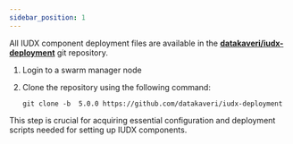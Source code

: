 ```yaml
---
sidebar_position: 1
---
```



All IUDX component deployment files are available in the **[datakaveri/iudx-deployment](https://github.com/datakaveri/iudx-deployment/tree/5.0.0)** git repository.

1. Login to a swarm manager node
2. Clone the repository using the following command:

    ```
    git clone -b  5.0.0 https://github.com/datakaveri/iudx-deployment
    ```

This step is crucial for acquiring essential configuration and deployment scripts needed for setting up IUDX components.